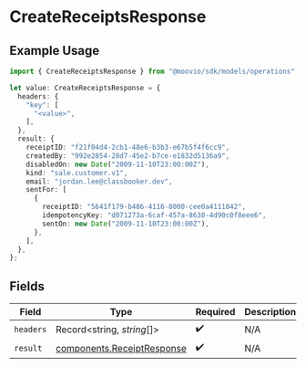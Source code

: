 # CreateReceiptsResponse

## Example Usage

```typescript
import { CreateReceiptsResponse } from "@moovio/sdk/models/operations";

let value: CreateReceiptsResponse = {
  headers: {
    "key": [
      "<value>",
    ],
  },
  result: {
    receiptID: "f21f04d4-2cb1-48e6-b3b3-e67b5f4f6cc9",
    createdBy: "992e2854-28d7-45e2-b7ce-e1832d5136a9",
    disabledOn: new Date("2009-11-10T23:00:00Z"),
    kind: "sale.customer.v1",
    email: "jordan.lee@classbooker.dev",
    sentFor: [
      {
        receiptID: "5641f179-b486-4116-8000-cee0a4111842",
        idempotencyKey: "d071273a-6caf-457a-8630-4d90c0f8eee6",
        sentOn: new Date("2009-11-10T23:00:00Z"),
      },
    ],
  },
};
```

## Fields

| Field                                                                    | Type                                                                     | Required                                                                 | Description                                                              |
| ------------------------------------------------------------------------ | ------------------------------------------------------------------------ | ------------------------------------------------------------------------ | ------------------------------------------------------------------------ |
| `headers`                                                                | Record<string, *string*[]>                                               | :heavy_check_mark:                                                       | N/A                                                                      |
| `result`                                                                 | [components.ReceiptResponse](../../models/components/receiptresponse.md) | :heavy_check_mark:                                                       | N/A                                                                      |